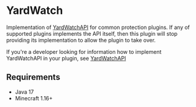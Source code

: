 # YardWatch
Implementation of [YardWatchAPI](https://github.com/YouHaveTrouble/YardWatchAPI) for common protection plugins. If any
of supported plugins implements the API itself, then this plugin will stop providing its implementation to allow the
plugin to take over.


If you're a developer looking for information how to implement YardWatchAPI in your plugin, see
[YardWatchAPI](https://github.com/YouHaveTrouble/YardWatchAPI)

## Requirements
- Java 17
- Minecraft 1.16+
